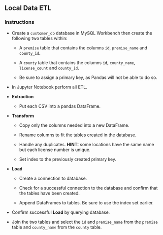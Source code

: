 ## Local Data ETL

### Instructions

* Create a `customer_db` database in MySQL Workbench then create the following two tables within:

  * A `premise` table that contains the columns `id`, `premise_name` and `county_id`.

  * A `county` table that contains the columns `id`, `county_name`, `license_count` and `county_id`.

  * Be sure to assign a primary key, as Pandas will not be able to do so.

* In Jupyter Notebook perform all ETL.

* **Extraction**

  * Put each CSV into a pandas DataFrame.

* **Transform**

  * Copy only the columns needed into a new DataFrame.

  * Rename columns to fit the tables created in the database.

  * Handle any duplicates. **HINT:** some locations have the same name but each license number is unique.

  * Set index to the previously created primary key.

* **Load**

  * Create a connection to database.

  * Check for a successful connection to the database and confirm that the tables have been created.

  * Append DataFrames to tables. Be sure to use the index set earlier.

* Confirm successful **Load** by querying database.

* Join the two tables and select the `id` and `premise_name` from the `premise` table and `county_name` from the `county` table.
